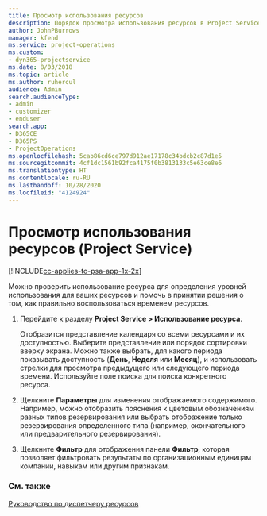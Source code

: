 ```yaml
---
title: Просмотр использования ресурсов
description: Порядок просмотра использования ресурсов в Project Service
author: JohnPBurrows
manager: kfend
ms.service: project-operations
ms.custom:
- dyn365-projectservice
ms.date: 8/03/2018
ms.topic: article
ms.author: ruhercul
audience: Admin
search.audienceType:
- admin
- customizer
- enduser
search.app:
- D365CE
- D365PS
- ProjectOperations
ms.openlocfilehash: 5cab86cd6ce797d912ae17178c34bdcb2c87d1e5
ms.sourcegitcommit: 4cf1dc1561b92fca4175f0b3813133c5e63ce8e6
ms.translationtype: HT
ms.contentlocale: ru-RU
ms.lasthandoff: 10/28/2020
ms.locfileid: "4124924"
---
```

# <a name="view-resource-utilization-project-service"></a>Просмотр использования ресурсов (Project Service)

[!INCLUDE[cc-applies-to-psa-app-1x-2x](../includes/cc-applies-to-psa-app-1x-2x.md)]

Можно проверить использование ресурса для определения уровней использования для ваших ресурсов и помочь в принятии решения о том, как правильно воспользоваться временем ресурсов.  
  
1. Перейдите к разделу **Project Service > Использование ресурса**. 

     Отобразится представление календаря со всеми ресурсами и их доступностью. Выберите представление или порядок сортировки вверху экрана. Можно также выбрать, для какого периода показывать доступность (**День**, **Неделя** или **Месяц**), и использовать стрелки для просмотра предыдущего или следующего периода времени. Используйте поле поиска для поиска конкретного ресурса.      
  
2. Щелкните **Параметры** для изменения отображаемого содержимого. Например, можно отобразить пояснения к цветовым обозначениям разных типов резервирования или выбрать отображение только резервирования определенного типа (например, окончательного или предварительного резервирования).  

3. Щелкните **Фильтр** для отображения панели **Фильтр**, которая позволяет фильтровать результаты по организационным единицам компании, навыкам или другим признакам.  
  
### <a name="see-also"></a>См. также  
 [Руководство по диспетчеру ресурсов](../psa/resource-manager-guide.md)
